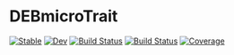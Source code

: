 # DEBmicroTrait

[![Stable](https://img.shields.io/badge/docs-stable-blue.svg)](https://giannamars.github.io/DEBmicroTrait.jl/stable/)
[![Dev](https://img.shields.io/badge/docs-dev-blue.svg)](https://giannamars.github.io/DEBmicroTrait.jl/dev/)
[![Build Status](https://github.com/giannamars/DEBmicroTrait.jl/actions/workflows/CI.yml/badge.svg?branch=main)](https://github.com/giannamars/DEBmicroTrait.jl/actions/workflows/CI.yml?query=branch%3Arefactor_v18++)
[![Build Status](https://travis-ci.com/giannamars/DEBmicroTrait.jl.svg?branch=main)](https://travis-ci.com/giannamars/DEBmicroTrait.jl)
[![Coverage](https://codecov.io/gh/giannamars/DEBmicroTrait.jl/branch/main/graph/badge.svg)](https://codecov.io/gh/giannamars/DEBmicroTrait.jl/tree/refactor_v18)
